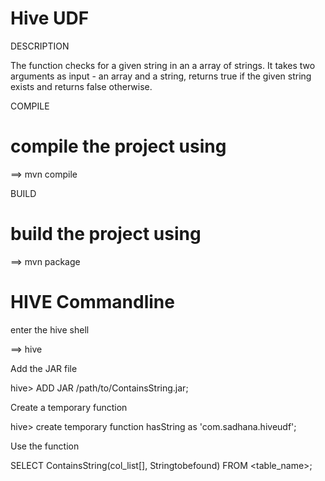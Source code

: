 # Hive UDF

DESCRIPTION

The function checks for a given string in an a array of strings. It takes two arguments as input - an array and a string, returns true if the given string exists and returns false otherwise.


COMPILE

# compile the project using 

==> mvn compile 

BUILD

# build the project using 

==> mvn package


# HIVE Commandline

enter the hive shell

==> hive 

Add the JAR file

hive> ADD JAR /path/to/ContainsString.jar;

Create a temporary function

hive> create temporary function hasString as 'com.sadhana.hiveudf';

Use the function 

SELECT ContainsString(col_list[], Stringtobefound) FROM <table_name>;




